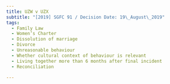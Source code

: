 ```yaml
---
title: UZW v UZX
subtitle: "[2019] SGFC 91 / Decision Date: 19\_August\_2019"
tags:
  - Family Law
  - Women’s Charter
  - Dissolution of marriage
  - Divorce
  - Unreasonable behaviour
  - Whether cultural context of behaviour is relevant
  - Living together more than 6 months after final incident
  - Reconciliation

---
```

